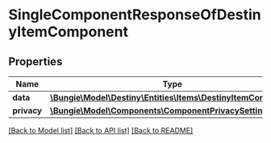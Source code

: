 # SingleComponentResponseOfDestinyItemComponent

## Properties
Name | Type | Description | Notes
------------ | ------------- | ------------- | -------------
**data** | [**\Bungie\Model\Destiny\Entities\Items\DestinyItemComponent**](DestinyItemComponent.md) |  | [optional] 
**privacy** | [**\Bungie\Model\Components\ComponentPrivacySetting**](ComponentPrivacySetting.md) |  | [optional] 

[[Back to Model list]](../README.md#documentation-for-models) [[Back to API list]](../README.md#documentation-for-api-endpoints) [[Back to README]](../README.md)


